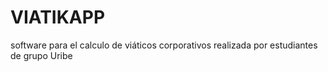# VIATIKAPP
software para el calculo de viáticos  corporativos realizada por estudiantes de grupo Uribe
